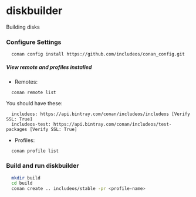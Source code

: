 # diskbuilder
Building disks

### Configure Settings

```
  conan config install https://github.com/includeos/conan_config.git
```

##### View remote and profiles installed

* Remotes:
```
  conan remote list
```
You should have these:

```
  includeos: https://api.bintray.com/conan/includeos/includeos [Verify SSL: True]
  includeos-test: https://api.bintray.com/conan/includeos/test-packages [Verify SSL: True]
```

* Profiles:

```
  conan profile list
```


### Build and run diskbuilder

```bash
  mkdir build
  cd build
  conan create .. includeos/stable -pr <profile-name>
```
